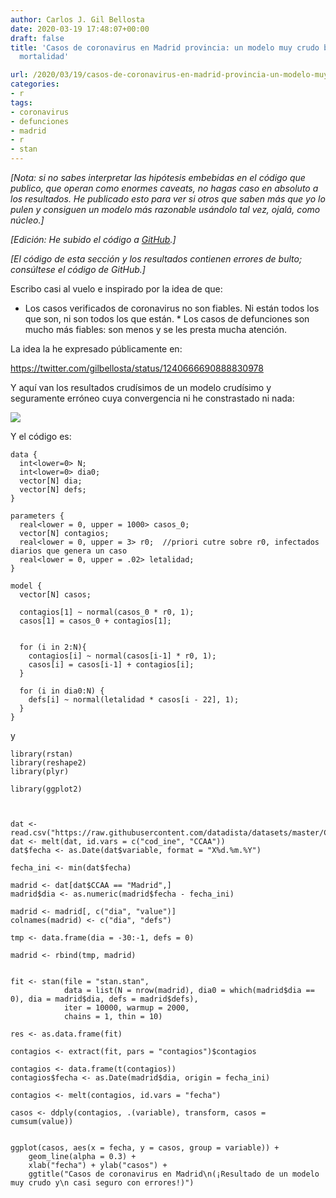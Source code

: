 ```yaml
---
author: Carlos J. Gil Bellosta
date: 2020-03-19 17:48:07+00:00
draft: false
title: 'Casos de coronavirus en Madrid provincia: un modelo muy crudo basado en la
  mortalidad'

url: /2020/03/19/casos-de-coronavirus-en-madrid-provincia-un-modelo-muy-crudo-basado-en-la-mortalidad/
categories:
- r
tags:
- coronavirus
- defunciones
- madrid
- r
- stan
---
```





_[Nota: si no sabes interpretar las hipótesis embebidas en el código que publico, que operan como enormes caveats, no hagas caso en absoluto a los resultados. He publicado esto para ver si otros que saben más que yo lo pulen y consiguen un modelo más razonable usándolo tal vez, ojalá, como núcleo.]_







_[Edición: He subido el código a [GitHub](https://github.com/cjgb/covid_madrid).]_







_[El código de esta sección y los resultados contienen errores de bulto; consúltese el código de GitHub.]_







Escribo casi al vuelo e inspirado por la idea de que:





  * Los casos verificados de coronavirus no son fiables. Ni están todos los que son, ni son todos los que están.  * Los casos de defunciones son mucho más fiables: son menos y se les presta mucha atención.





La idea la he expresado  públicamente en:








https://twitter.com/gilbellosta/status/1240666690888830978








Y aquí van los resultados crudísimos de un modelo crudísimo y seguramente erróneo cuya convergencia ni he constrastado ni nada:





![](/wp-uploads/2020/03/casos_mortalidad_madrid.png)






Y el código es:







    data {
      int<lower=0> N;
      int<lower=0> dia0;
      vector[N] dia;
      vector[N] defs;
    }

    parameters {
      real<lower = 0, upper = 1000> casos_0;
      vector[N] contagios;
      real<lower = 0, upper = 3> r0;  //priori cutre sobre r0, infectados diarios que genera un caso
      real<lower = 0, upper = .02> letalidad;
    }

    model {
      vector[N] casos;

      contagios[1] ~ normal(casos_0 * r0, 1);
      casos[1] = casos_0 + contagios[1];


      for (i in 2:N){
        contagios[i] ~ normal(casos[i-1] * r0, 1);
        casos[i] = casos[i-1] + contagios[i];
      }

      for (i in dia0:N) {
        defs[i] ~ normal(letalidad * casos[i - 22], 1);
      }
    }








y







    library(rstan)
    library(reshape2)
    library(plyr)

    library(ggplot2)



    dat <- read.csv("https://raw.githubusercontent.com/datadista/datasets/master/COVID%2019/ccaa_covid19_fallecidos.csv")
    dat <- melt(dat, id.vars = c("cod_ine", "CCAA"))
    dat$fecha <- as.Date(dat$variable, format = "X%d.%m.%Y")

    fecha_ini <- min(dat$fecha)

    madrid <- dat[dat$CCAA == "Madrid",]
    madrid$dia <- as.numeric(madrid$fecha - fecha_ini)

    madrid <- madrid[, c("dia", "value")]
    colnames(madrid) <- c("dia", "defs")

    tmp <- data.frame(dia = -30:-1, defs = 0)

    madrid <- rbind(tmp, madrid)


    fit <- stan(file = "stan.stan",
                data = list(N = nrow(madrid), dia0 = which(madrid$dia == 0), dia = madrid$dia, defs = madrid$defs),
                iter = 10000, warmup = 2000,
                chains = 1, thin = 10)

    res <- as.data.frame(fit)

    contagios <- extract(fit, pars = "contagios")$contagios

    contagios <- data.frame(t(contagios))
    contagios$fecha <- as.Date(madrid$dia, origin = fecha_ini)

    contagios <- melt(contagios, id.vars = "fecha")

    casos <- ddply(contagios, .(variable), transform, casos = cumsum(value))


    ggplot(casos, aes(x = fecha, y = casos, group = variable)) +
        geom_line(alpha = 0.3) +
        xlab("fecha") + ylab("casos") +
        ggtitle("Casos de coronavirus en Madrid\n(¡Resultado de un modelo muy crudo y\n casi seguro con errores!)")




